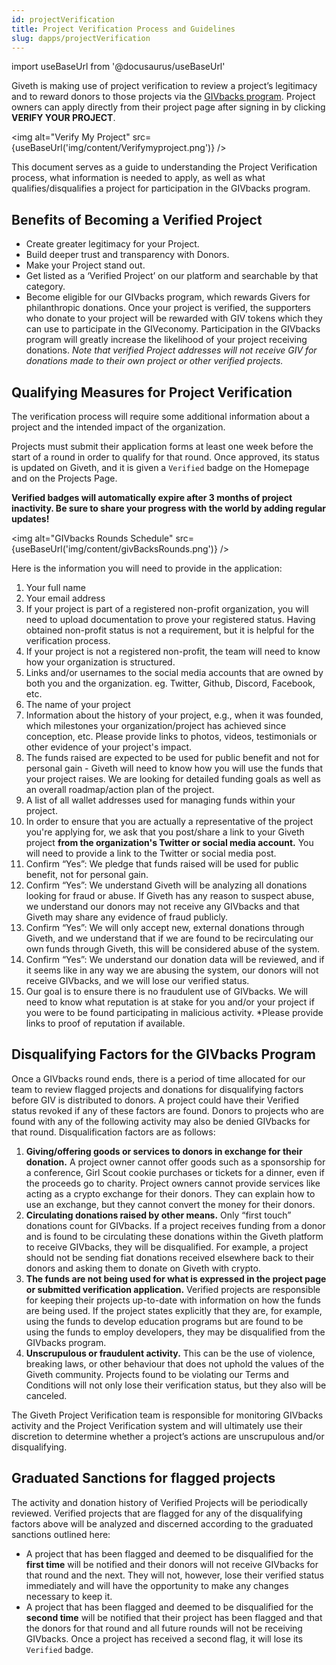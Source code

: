 ```yaml
---
id: projectVerification
title: Project Verification Process and Guidelines
slug: dapps/projectVerification
---
```

import useBaseUrl from '@docusaurus/useBaseUrl'

Giveth is making use of project verification to review a project’s legitimacy and to reward donors to those projects via the [GIVbacks program](https://docs.giveth.io/giveconomy/givbacks). Project owners can apply directly from their project page after signing in by clicking **VERIFY YOUR PROJECT**.

<img alt="Verify My Project" src={useBaseUrl('img/content/Verifymyproject.png')} />

This document serves as a guide to understanding the Project Verification process, what information is needed to apply, as well as what qualifies/disqualifies a project for participation in the GIVbacks program.

## Benefits of Becoming a Verified Project

- Create greater legitimacy for your Project.
- Build deeper trust and transparency with Donors.
- Make your Project stand out.
- Get listed as a ‘Verified Project’ on our platform and searchable by that category.
- Become eligible for our GIVbacks program, which rewards Givers for philanthropic donations. Once your project is verified, the supporters who donate to your project will be rewarded with GIV tokens which they can use to participate in the GIVeconomy. Participation in the GIVbacks program will greatly increase the likelihood of your project receiving donations.
*Note that verified Project addresses will not receive GIV for donations made to their own project or other verified projects.*

## Qualifying Measures for Project Verification

The verification process will require some additional information about a project and the intended impact of the organization.

Projects must submit their application forms at least one week before the start of a round in order to qualify for that round. Once approved, its status is updated on Giveth, and it is given a `Verified` badge on the Homepage and on the Projects Page. 

**Verified badges will automatically expire after 3 months of project inactivity.
Be sure to share your progress with the world by adding regular updates!** 

<img alt="GIVbacks Rounds Schedule" src={useBaseUrl('img/content/givBacksRounds.png')} />

Here is the information you will need to provide in the application:

1. Your full name
2. Your email address
3. If your project is part of a registered non-profit organization, you will need to upload documentation to prove your registered status. Having obtained non-profit status is not a requirement, but it is helpful for the verification process.
4. If your project is not a registered non-profit, the team will need to know how your organization is structured.
5. Links and/or usernames to the social media accounts that are owned by both you and the organization. eg. Twitter, Github, Discord, Facebook, etc.
6. The name of your project
7. Information about the history of your project, e.g., when it was founded, which milestones your organization/project has achieved since conception, etc. Please provide links to photos, videos, testimonials or other evidence of your project's impact.
8. The funds raised are expected to be used for public benefit and not for personal gain - Giveth will need to know how you will use the funds that your project raises. We are looking for detailed funding goals as well as an overall roadmap/action plan of the project.
9. A list of all wallet addresses used for managing funds within your project.
10. In order to ensure that you are actually a representative of the project you're applying for, we ask that you post/share a link to your Giveth project **from the organization's Twitter or social media account.** You will need to provide a link to the Twitter or social media post.
11. Confirm “Yes”: We pledge that funds raised will be used for public benefit, not for personal gain.
12. Confirm “Yes”: We understand Giveth will be analyzing all donations looking for fraud or abuse. If Giveth has any reason to suspect abuse, we understand our donors may not receive any GIVbacks and that Giveth may share any evidence of fraud publicly.
13. Confirm “Yes”: We will only accept new, external donations through Giveth, and we understand that if we are found to be recirculating our own funds through Giveth, this will be considered abuse of the system.
14. Confirm “Yes”: We understand our donation data will be reviewed, and if it seems like in any way we are abusing the system, our donors will not receive GIVbacks, and we will lose our verified status.
15. Our goal is to ensure there is no fraudulent use of GIVbacks. We will need to know what reputation is at stake for you and/or your project if you were to be found participating in malicious activity. *Please provide links to proof of reputation if available.

## Disqualifying Factors for the GIVbacks Program

Once a GIVbacks round ends, there is a period of time allocated for our team to review flagged projects and donations for disqualifying factors before GIV is distributed to donors. A project could have their Verified status revoked if any of these factors are found. Donors to projects who are found with any of the following activity may also be denied GIVbacks for that round. Disqualification factors are as follows:

1. **Giving/offering goods or services to donors in exchange for their donation.** A project owner cannot offer goods such as a sponsorship for a conference, Girl Scout cookie purchases or tickets for a dinner, even if the proceeds go to charity. Project owners cannot provide services like acting as a crypto exchange for their donors. They can explain how to use an exchange, but they cannot convert the money for their donors.
2. **Circulating donations raised by other means.** Only “first touch” donations count for GIVbacks. If a project receives funding from a donor and is found to be circulating these donations within the Giveth platform to receive GIVbacks, they will be disqualified. For example, a project should not be sending fiat donations received elsewhere back to their donors and asking them to donate on Giveth with crypto.
3. **The funds are not being used for what is expressed in the project page or submitted verification application.** Verified projects are responsible for keeping their projects up-to-date with information on how the funds are being used. If the project states explicitly that they are, for example, using the funds to develop education programs but are found to be using the funds to employ developers, they may be disqualified from the GIVbacks program.
4. **Unscrupulous or fraudulent activity.** This can be the use of violence, breaking laws, or other behaviour that does not uphold the values of the Giveth community. Projects found to be violating our Terms and Conditions will not only lose their verification status, but they also will be canceled.

The Giveth Project Verification team is responsible for monitoring GIVbacks activity and the Project Verification system and will ultimately use their discretion to determine whether a project’s actions are unscrupulous and/or disqualifying.

## Graduated Sanctions for flagged projects

The activity and donation history of Verified Projects will be periodically reviewed. Verified projects that are flagged for any of the disqualifying factors above will be analyzed and discerned according to the graduated sanctions outlined here:

- A project that has been flagged and deemed to be disqualified for the **first time** will be notified and their donors will not receive GIVbacks for that round and the next. They will not, however, lose their verified status immediately and will have the opportunity to make any changes necessary to keep it.
- A project that has been flagged and deemed to be disqualified for the **second time** will be notified that their project has been flagged and that the donors for that round and all future rounds will not be receiving GIVbacks. Once a project has received a second flag, it will lose its `Verified` badge.

